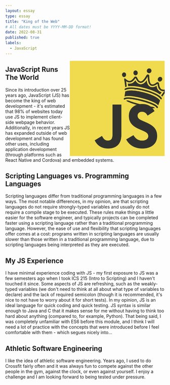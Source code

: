 ```yaml
---
layout: essay
type: essay
title: "King of the Web"
# All dates must be YYYY-MM-DD format!
date: 2022-08-31
published: true
labels:
  - JavaScript
---
```


<img width="300px" align="right" src="../img/js-kotw.png">

## JavaScript Runs The World

Since its introduction over 25 years ago, JavaScript (JS) has become the king of web development - it's estimated that 98% of websites today use JS to implement client-side webpage behavior. Additionally, in recent years JS has expanded outside of web development and has found other uses, including application development (through platforms such as React Native and Cordova) and embedded systems.  

## Scripting Languages vs. Programming Languages

Scripting languages differ from traditional programming languages in a few ways. The most notable differences, in my opinion, are that scripting languages do not require strongly-typed variables and usually do not require a compile stage to be executed. These rules make things a little easier for the software engineer, and typically projects can be completed faster using a scripting language rather than a traditional programming language. However, the ease of use and flexibility that scripting languages offer comes at a cost: programs written in scripting languages are usually slower than those written in a traditional programming language, due to scripting languages being interpreted as they are executed. 

## My JS Experience

I have minimal experience coding with JS - my first exposure to JS was a few semesters ago when I took ICS 215 (Intro to Scripting) and I haven't touched it since. Some aspects of JS are refreshing, such as the weakly-typed variables (we don't need to think at all about what type of variables to declare) and the lack of required semicolon (though it is recommended, it's nice to not have to worry about it for short tests). In my opinion, JS is an ideal language for quick coding and quick testing. JS syntax is similar enough to Java and C that it makes sense for me without having to think too hard about anything (compared to, for example, Python). That being said, I was completely unfamiliar with ES6 before this module, and I think I will need a lot of practice with the concepts that were introduced before I feel comfortable with them - which segues nicely into...

## Athletic Software Engineering

I like the idea of athletic software engineering. Years ago, I used to do Crossfit fairly often and it was always fun to compete against the other people in the gym, against the clock, or even against yourself. I enjoy a challenge and I am looking forward to being tested under pressure. 
